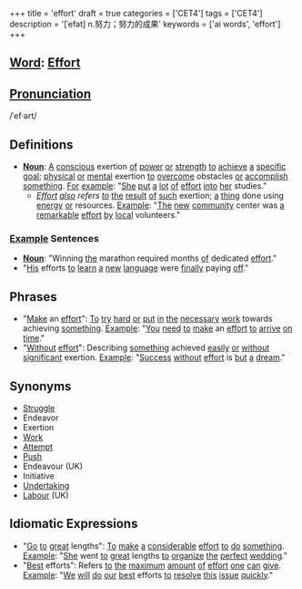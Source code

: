 +++
title = 'effort'
draft = true
categories = ['CET4']
tags = ['CET4']
description = '[ˈefət] n.努力；努力的成果'
keywords = ['ai words', 'effort']
+++

## [Word](/post/word/): [Effort](/post/effort/)

## [Pronunciation](/post/pronunciation/)
/ˈef·ərt/

## Definitions
- **[Noun](/post/noun/)**: [A](/post/a/) [conscious](/post/conscious/) exertion [of](/post/of/) [power](/post/power/) [or](/post/or/) [strength](/post/strength/) [to](/post/to/) [achieve](/post/achieve/) [a](/post/a/) [specific](/post/specific/) [goal](/post/goal/); [physical](/post/physical/) [or](/post/or/) [mental](/post/mental/) exertion [to](/post/to/) [overcome](/post/overcome/) obstacles [or](/post/or/) [accomplish](/post/accomplish/) [something](/post/something/). [For](/post/for/) [example](/post/example/): "[She](/post/she/) [put](/post/put/) [a](/post/a/) [lot](/post/lot/) [of](/post/of/) [effort](/post/effort/) [into](/post/into/) [her](/post/her/) studies."
  - *[Effort](/post/effort/) [also](/post/also/) refers [to](/post/to/)* [the](/post/the/) [result](/post/result/) [of](/post/of/) [such](/post/such/) exertion; [a](/post/a/) [thing](/post/thing/) done using [energy](/post/energy/) [or](/post/or/) resources. [Example](/post/example/): "[The](/post/the/) [new](/post/new/) [community](/post/community/) center was [a](/post/a/) [remarkable](/post/remarkable/) [effort](/post/effort/) [by](/post/by/) [local](/post/local/) volunteers."

### [Example](/post/example/) Sentences
- **[Noun](/post/noun/)**: "Winning [the](/post/the/) marathon required months [of](/post/of/) dedicated [effort](/post/effort/)."
- "[His](/post/his/) efforts [to](/post/to/) [learn](/post/learn/) [a](/post/a/) [new](/post/new/) [language](/post/language/) were [finally](/post/finally/) paying [off](/post/off/)."

## Phrases
- "[Make](/post/make/) an [effort](/post/effort/)": [To](/post/to/) [try](/post/try/) [hard](/post/hard/) [or](/post/or/) [put](/post/put/) [in](/post/in/) [the](/post/the/) [necessary](/post/necessary/) [work](/post/work/) towards achieving [something](/post/something/). [Example](/post/example/): "[You](/post/you/) [need](/post/need/) [to](/post/to/) [make](/post/make/) an [effort](/post/effort/) [to](/post/to/) [arrive](/post/arrive/) [on](/post/on/) [time](/post/time/)."
- "[Without](/post/without/) [effort](/post/effort/)": Describing [something](/post/something/) achieved [easily](/post/easily/) [or](/post/or/) [without](/post/without/) [significant](/post/significant/) exertion. [Example](/post/example/): "[Success](/post/success/) [without](/post/without/) [effort](/post/effort/) is [but](/post/but/) [a](/post/a/) [dream](/post/dream/)."

## Synonyms
- [Struggle](/post/struggle/)
- Endeavor
- Exertion
- [Work](/post/work/)
- [Attempt](/post/attempt/)
- [Push](/post/push/)
- Endeavour (UK)
- Initiative
- [Undertaking](/post/undertaking/)
- [Labour](/post/labour/) (UK) 

## Idiomatic Expressions
- "[Go](/post/go/) [to](/post/to/) [great](/post/great/) lengths": [To](/post/to/) [make](/post/make/) [a](/post/a/) [considerable](/post/considerable/) [effort](/post/effort/) [to](/post/to/) [do](/post/do/) [something](/post/something/). [Example](/post/example/): "[She](/post/she/) went [to](/post/to/) [great](/post/great/) lengths [to](/post/to/) [organize](/post/organize/) [the](/post/the/) [perfect](/post/perfect/) [wedding](/post/wedding/)."
- "[Best](/post/best/) efforts": Refers [to](/post/to/) [the](/post/the/) [maximum](/post/maximum/) [amount](/post/amount/) [of](/post/of/) [effort](/post/effort/) [one](/post/one/) [can](/post/can/) [give](/post/give/). [Example](/post/example/): "[We](/post/we/) [will](/post/will/) [do](/post/do/) [our](/post/our/) [best](/post/best/) efforts [to](/post/to/) [resolve](/post/resolve/) [this](/post/this/) [issue](/post/issue/) [quickly](/post/quickly/)."
